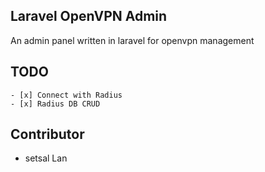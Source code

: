 ## Laravel OpenVPN Admin

An admin panel written in laravel for openvpn management

## TODO
```
- [x] Connect with Radius
- [x] Radius DB CRUD
```

## Contributor
+ setsal Lan
